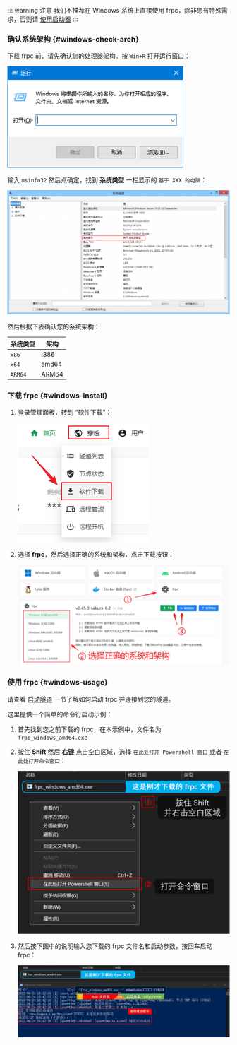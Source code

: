 <!-- markdownlint-disable MD041 -->

::: warning 注意
我们不推荐在 Windows 系统上直接使用 frpc，除非您有特殊需求，否则请 [使用启动器](/launcher/usage.md#windows)
:::

### 确认系统架构 {#windows-check-arch}

下载 frpc 前，请先确认您的处理器架构。按 `Win+R` 打开运行窗口：

![](../_images/windows-1.png)

输入 `msinfo32` 然后点确定，找到 **系统类型** 一栏显示的 `基于 XXX 的电脑`：

![](../_images/windows-2.png)

然后根据下表确认您的系统架构：

| 系统类型 | 架构 |
| --- | --- |
| `x86` | i386 |
| `x64` | amd64 |
| `ARM64` | ARM64 |

### 下载 frpc {#windows-install}

1. 登录管理面板，转到 “软件下载”：

   ![](../../_images/download.png)

1. 选择 **frpc**，然后选择正确的系统和架构，点击下载按钮：

   ![](../_images/download-frpc.png)

### 使用 frpc {#windows-usage}

请查看 [启动隧道](#running-frpc) 一节了解如何启动 frpc 并连接到您的隧道。

这里提供一个简单的命令行启动示例：

1. 首先找到您之前下载的 frpc，在本示例中，文件名为 `frpc_windows_amd64.exe`

2. 按住 **Shift** 然后 **右键** 点击空白区域，选择 `在此处打开 Powershell 窗口` 或者 `在此处打开命令窗口`：

   ![](../_images/windows-3.png)

3. 然后按下图中的说明输入您下载的 frpc 文件名和启动参数，按回车启动 frpc：

   ![](../_images/windows-4.png)
